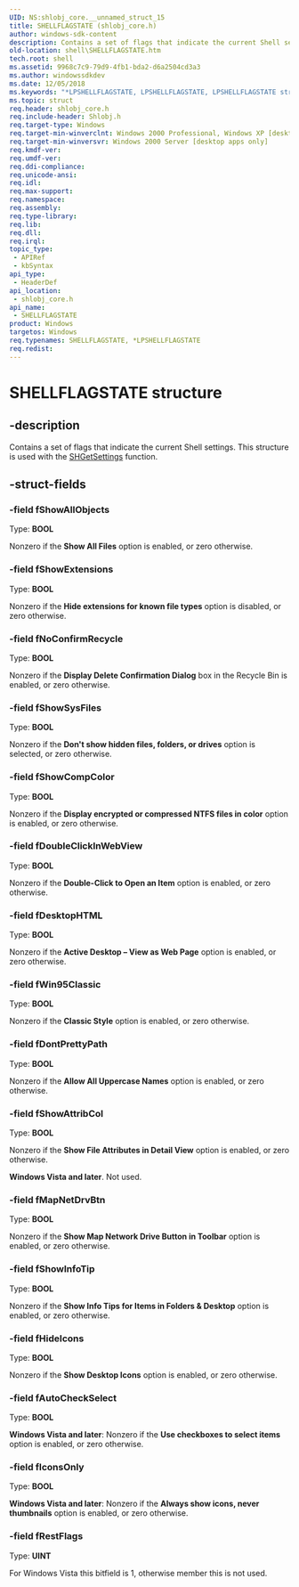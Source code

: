 ```yaml
---
UID: NS:shlobj_core.__unnamed_struct_15
title: SHELLFLAGSTATE (shlobj_core.h)
author: windows-sdk-content
description: Contains a set of flags that indicate the current Shell settings. This structure is used with the SHGetSettings function.
old-location: shell\SHELLFLAGSTATE.htm
tech.root: shell
ms.assetid: 9968c7c9-79d9-4fb1-bda2-d6a2504cd3a3
ms.author: windowssdkdev
ms.date: 12/05/2018
ms.keywords: "*LPSHELLFLAGSTATE, LPSHELLFLAGSTATE, LPSHELLFLAGSTATE structure pointer [Windows Shell], SHELLFLAGSTATE, SHELLFLAGSTATE structure [Windows Shell], _win32_SHELLFLAGSTATE, shell.SHELLFLAGSTATE, shlobj_core/LPSHELLFLAGSTATE, shlobj_core/SHELLFLAGSTATE"
ms.topic: struct
req.header: shlobj_core.h
req.include-header: Shlobj.h
req.target-type: Windows
req.target-min-winverclnt: Windows 2000 Professional, Windows XP [desktop apps only]
req.target-min-winversvr: Windows 2000 Server [desktop apps only]
req.kmdf-ver: 
req.umdf-ver: 
req.ddi-compliance: 
req.unicode-ansi: 
req.idl: 
req.max-support: 
req.namespace: 
req.assembly: 
req.type-library: 
req.lib: 
req.dll: 
req.irql: 
topic_type:
 - APIRef
 - kbSyntax
api_type:
 - HeaderDef
api_location:
 - shlobj_core.h
api_name:
 - SHELLFLAGSTATE
product: Windows
targetos: Windows
req.typenames: SHELLFLAGSTATE, *LPSHELLFLAGSTATE
req.redist: 
---
```


# SHELLFLAGSTATE structure


## -description


Contains a set of flags that indicate the current Shell settings. This structure is used with the <a href="https://msdn.microsoft.com/728a4004-f35d-4592-baf1-456a613a3344">SHGetSettings</a> function.


## -struct-fields




### -field fShowAllObjects

Type: <b>BOOL</b>

Nonzero if the <b>Show All Files</b> option is enabled, or zero otherwise.


### -field fShowExtensions

Type: <b>BOOL</b>

Nonzero if the <b>Hide extensions for known file types</b> option is disabled, or zero otherwise.


### -field fNoConfirmRecycle

Type: <b>BOOL</b>

Nonzero if the <b>Display Delete Confirmation Dialog</b> box in the Recycle Bin is enabled, or zero otherwise.


### -field fShowSysFiles

Type: <b>BOOL</b>

Nonzero if the <b>Don't show hidden files, folders, or drives</b> option is selected, or zero otherwise.


### -field fShowCompColor

Type: <b>BOOL</b>

Nonzero if the <b>Display encrypted or compressed NTFS files in color</b> option is enabled, or zero otherwise.


### -field fDoubleClickInWebView

Type: <b>BOOL</b>

Nonzero if the <b>Double-Click to Open an Item</b> option is enabled, or zero otherwise.


### -field fDesktopHTML

Type: <b>BOOL</b>

Nonzero if the <b>Active Desktop – View as Web Page</b> option is enabled, or zero otherwise.


### -field fWin95Classic

Type: <b>BOOL</b>

Nonzero if the <b>Classic Style</b> option is enabled, or zero otherwise.


### -field fDontPrettyPath

Type: <b>BOOL</b>

Nonzero if the <b>Allow All Uppercase Names</b> option is enabled, or zero otherwise.


### -field fShowAttribCol

Type: <b>BOOL</b>

Nonzero if the <b>Show File Attributes in Detail View</b> option is enabled, or zero otherwise. 
                    

<b>Windows Vista and later</b>. Not used.


### -field fMapNetDrvBtn

Type: <b>BOOL</b>

Nonzero if the <b>Show Map Network Drive Button in Toolbar</b> option is enabled, or zero otherwise.


### -field fShowInfoTip

Type: <b>BOOL</b>

Nonzero if the <b>Show Info Tips for Items in Folders &amp; Desktop</b> option is enabled, or zero otherwise.


### -field fHideIcons

Type: <b>BOOL</b>

Nonzero if the <b>Show Desktop Icons</b> option is enabled, or zero otherwise.


### -field fAutoCheckSelect

Type: <b>BOOL</b>

<b>Windows Vista and later</b>: Nonzero if the <b>Use checkboxes to select  items</b> option is enabled, or zero otherwise.


### -field fIconsOnly

Type: <b>BOOL</b>

<b>Windows Vista and later</b>: Nonzero if the <b>Always show icons, never thumbnails</b> option is enabled, or zero otherwise.


### -field fRestFlags

Type: <b>UINT</b>

For Windows Vista this bitfield is 1, otherwise member this is not used.

